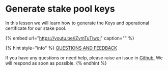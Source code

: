 # Generate stake pool keys

In this lesson we will learn how to generate the Keys and operational certificate for our stake pool.

{% embed url="https://youtu.be/iZvmTuTiwoI" caption="" %}



{% hint style="info" %}
[QUESTIONS AND FEEDBACK](https://github.com/carloslodelar/SPO/issues)

If you have any questions or need help, please raise an issue in [Github.](https://github.com/cardano-foundation/stake-pool-school-handbook/issues) We will respond as soon as possible.
{% endhint %}

